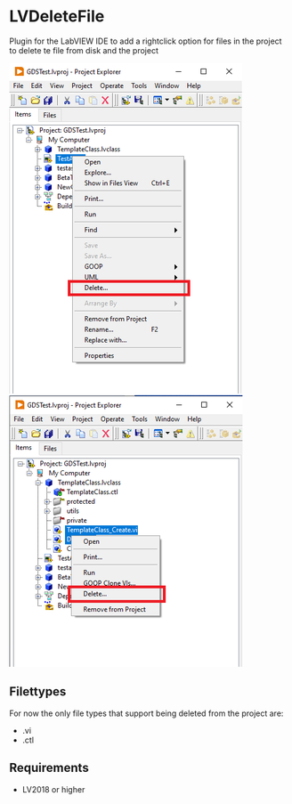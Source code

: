 # LVDeleteFile
Plugin for the LabVIEW IDE to add a rightclick option for files in the project to delete te file from disk and the project

![](images/SingleFileDelete.png)
![](images/MultipleFilesDelete.png)

## Filettypes
For now the only file types that support being deleted from the project are:
- .vi
- .ctl

## Requirements
- LV2018 or higher

